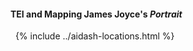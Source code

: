 #### TEI and Mapping James Joyce's *Portrait*

&nbsp;
  {% include ../aidash-locations.html %}
&nbsp; 

